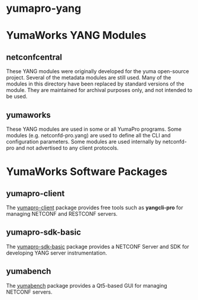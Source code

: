 # yumapro-yang

# YumaWorks YANG Modules

## netconfcentral

These YANG modules were originally developed for the yuma open-source project.
Several of the metadata modules are still used.  Many of the modules in this
directory have been replaced by standard versions of the module. They are
maintained for archival purposes only, and not intended to be used.

## yumaworks

These YANG modules are used in some or all YumaPro programs.
Some modules (e.g. netconfd-pro.yang) are used to define all the CLI and configuration
parameters.  Some modules are used internally by netconfd-pro and not advertised
to any client protocols.


# YumaWorks Software Packages

## yumapro-client

The [yumapro-client](https://www.yumaworks.com/support/download-yumapro-client/)
package provides free tools such as **yangcli-pro** for managing NETCONF and RESTCONF servers.


## yumapro-sdk-basic

The [yumapro-sdk-basic](https://www.yumaworks.com/support/download-yumapro-sdk-basic/)
package provides a NETCONF Server and SDK for developing YANG server instrumentation.


## yumabench

The [yumabench](https://www.yumaworks.com/support/download-yumabench/)
package provides a Qt5-based GUI for managing NETCONF servers.
